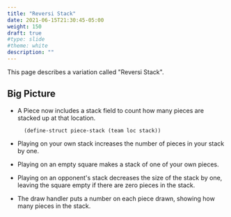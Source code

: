 ```yaml
---
title: "Reversi Stack" 
date: 2021-06-15T21:30:45-05:00
weight: 150
draft: true
#type: slide
#theme: white
description: ""
---
```


This page describes a variation called "Reversi Stack". 

## Big Picture

* A Piece now includes a stack field to count how many pieces are
  stacked up at that location.
  
        (define-struct piece-stack (team loc stack))

* Playing on your own stack increases the number of
  pieces in your stack by one.
* Playing on an empty square makes a stack of one of your own pieces.
* Playing on an opponent's stack decreases the size of the stack by
  one, leaving the square empty if there are zero pieces in the stack.
* The draw handler puts a number on each piece drawn, showing how
  many pieces in the stack.


